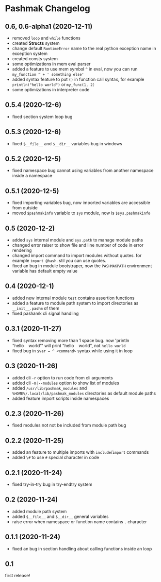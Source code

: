 # Pashmak Changelog

## 0.6, 0.6-alpha1 (2020-12-11)

- removed `loop` and `while` functions
- created **Structs** system
- change default `RuntimeError` name to the real python exception name in exception system
- created consts system
- some optimizations in mem eval parser
- added a feature to use mem symbol `^` in eval, now you can run `my_function ^ + ' something else'`
- added syntax feature to put `()` in function call syntax, for example `println("hello world")` or `my_func(1, 2)`
- some optimizations in interpreter code

## 0.5.4 (2020-12-6)

- fixed section system loop bug

## 0.5.3 (2020-12-6)

- fixed `$__file__` and `$__dir__` variables bug in windows

## 0.5.2 (2020-12-5)

- fixed namespace bug cannot using variables from another namespace inside a namespace

## 0.5.1 (2020-12-5)

- fixed importing variables bug, now imported variables are accessible from outside
- moved `$pashmakinfo` variable to `sys` module, now is `$sys.pashmakinfo`

## 0.5 (2020-12-2)

- added `sys` internal module and `sys.path` to manage module paths
- changed error raiser to show file and line number of code in error rendering
- changed import command to import modules without quotes. for example `import @hash`. stil you can use quotes.
- fixed an bug in module bootstraper, now the `PASHMAKPATH` environment variable has default empty value

## 0.4 (2020-12-1)

- added new internal module `test` contains assertion functions
- added a feature to module path system to import directories as `__init__.pashm` of them
- fixed pashamk cli signal handling

## 0.3.1 (2020-11-27)

- fixed syntax removing more than 1 space bug. now 'println "hello&nbsp;&nbsp;&nbsp;&nbsp;world"' will print "hello&nbsp;&nbsp;&nbsp;&nbsp;world", not `hello world`
- fixed bug in `$var = ^ <command>` syntax while using it in loop

## 0.3 (2020-11-26)

- added cli `-r` option to run code from cli arguments
- added cli `-m|--modules` option to show list of modules
- added `/usr/lib/pashmak_modules` and `%HOME%/.local/lib/pashmak_modules` directories as default module paths
- added feature import scripts inside namespaces

## 0.2.3 (2020-11-26)

- fixed modules not not be included from module path bug

## 0.2.2 (2020-11-25)

- added an feature to multiple imports with `include`/`import` commands
- added `\#` to use `#` special character in code

## 0.2.1 (2020-11-24)

- fixed try-in-try bug in try-endtry system

## 0.2 (2020-11-24)

- added module path system
- added `$__file__` and `$__dir__` general variables
- raise error when namespace or function name contains `.` character

## 0.1.1 (2020-11-24)

- fixed an bug in section handling about calling functions inside an loop

## 0.1
first release!
